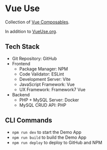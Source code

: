 # Vue Use

Collection of [Vue Composables](https://vuejs.org/guide/reusability/composables.html).

In addition to [VueUse.org](https://vueuse.org/).

## Tech Stack

- Git Repository: GitHub
- Frontend
  - Package Manager: NPM
  - Code Validator: ESLint
  - Development Server: Vite
  - JavaScript Framework: Vue
  - UX Framework: Framework7 Vue
- Backend
  - PHP + MySQL Server: Docker
  - MySQL CRUD API: PHP

## CLI Commands

- `npm run dev` to start the Demo App
- `npm run build` to build the Demo App
- `npm run deploy` to deploy to GitHub and NPM
